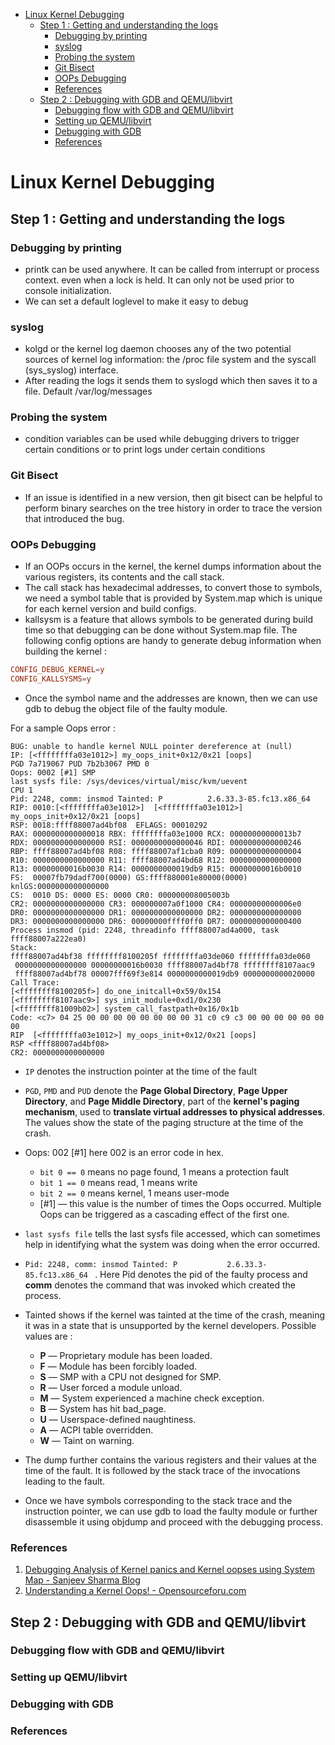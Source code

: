- [Linux Kernel Debugging](#linux-kernel-debugging)
  - [Step 1 : Getting and understanding the logs](#step-1--getting-and-understanding-the-logs)
    - [Debugging by printing](#debugging-by-printing)
    - [syslog](#syslog)
    - [Probing the system](#probing-the-system)
    - [Git Bisect](#git-bisect)
    - [OOPs Debugging](#oops-debugging)
    - [References](#references)
  - [Step 2 : Debugging with GDB and QEMU/libvirt](#step-2--debugging-with-gdb-and-qemulibvirt)
    - [Debugging flow with GDB and QEMU/libvirt](#debugging-flow-with-gdb-and-qemulibvirt)
    - [Setting up QEMU/libvirt](#setting-up-qemulibvirt)
    - [Debugging with GDB](#debugging-with-gdb)
    - [References](#references-1)

# Linux Kernel Debugging

## Step 1 : Getting and understanding the logs

### Debugging by printing

- printk can be used anywhere. It can be called from interrupt or process context. even when a lock is held. It can only not be used prior to console initialization.
- We can set a default loglevel to make it easy to debug

### syslog 

- kolgd or the kernel log daemon chooses any of the two potential sources of kernel log information: the /proc file system and the syscall (sys_syslog) interface.
- After reading the logs it sends them to syslogd which then saves it to a file. Default /var/log/messages

### Probing the system

- condition variables can be used while debugging drivers to trigger certain conditions or to print logs under certain conditions

### Git Bisect

- If an issue is identified in a new version, then git bisect can be helpful to perform binary searches on the tree history in order to trace the version that introduced the bug.

### OOPs Debugging

- If an OOPs occurs in the kernel, the kernel dumps information about the various registers, its contents and the call stack.
- The call stack has hexadecimal addresses, to convert those to symbols, we need a symbol table that is provided by System.map which is unique for each kernel version and build configs.
- kallsysm is a feature that allows symbols to be generated during build time so that debugging can be done without System.map file. The following config options are handy to generate debug information when building the kernel : 
```conf
CONFIG_DEBUG_KERNEL=y
CONFIG_KALLSYSMS=y
```
- Once the symbol name and the addresses are known, then we can use gdb to debug the object file of the faulty module.

For a sample Oops error : 

```shell
BUG: unable to handle kernel NULL pointer dereference at (null)
IP: [<ffffffffa03e1012>] my_oops_init+0x12/0x21 [oops]
PGD 7a719067 PUD 7b2b3067 PMD 0
Oops: 0002 [#1] SMP
last sysfs file: /sys/devices/virtual/misc/kvm/uevent
CPU 1
Pid: 2248, comm: insmod Tainted: P       	2.6.33.3-85.fc13.x86_64
RIP: 0010:[<ffffffffa03e1012>]  [<ffffffffa03e1012>] my_oops_init+0x12/0x21 [oops]
RSP: 0018:ffff88007ad4bf08  EFLAGS: 00010292
RAX: 0000000000000018 RBX: ffffffffa03e1000 RCX: 00000000000013b7
RDX: 0000000000000000 RSI: 0000000000000046 RDI: 0000000000000246
RBP: ffff88007ad4bf08 R08: ffff88007af1cba0 R09: 0000000000000004
R10: 0000000000000000 R11: ffff88007ad4bd68 R12: 0000000000000000
R13: 00000000016b0030 R14: 0000000000019db9 R15: 00000000016b0010
FS:  00007fb79dadf700(0000) GS:ffff880001e80000(0000) knlGS:0000000000000000
CS:  0010 DS: 0000 ES: 0000 CR0: 000000008005003b
CR2: 0000000000000000 CR3: 000000007a0f1000 CR4: 00000000000006e0
DR0: 0000000000000000 DR1: 0000000000000000 DR2: 0000000000000000
DR3: 0000000000000000 DR6: 00000000ffff0ff0 DR7: 0000000000000400
Process insmod (pid: 2248, threadinfo ffff88007ad4a000, task ffff88007a222ea0)
Stack:
ffff88007ad4bf38 ffffffff8100205f ffffffffa03de060 ffffffffa03de060
 0000000000000000 00000000016b0030 ffff88007ad4bf78 ffffffff8107aac9
 ffff88007ad4bf78 00007fff69f3e814 0000000000019db9 0000000000020000
Call Trace:
[<ffffffff8100205f>] do_one_initcall+0x59/0x154
[<ffffffff8107aac9>] sys_init_module+0xd1/0x230
[<ffffffff81009b02>] system_call_fastpath+0x16/0x1b
Code: <c7> 04 25 00 00 00 00 00 00 00 00 31 c0 c9 c3 00 00 00 00 00 00 00
RIP  [<ffffffffa03e1012>] my_oops_init+0x12/0x21 [oops]
RSP <ffff88007ad4bf08>
CR2: 0000000000000000
```

- `IP` denotes the instruction pointer at the time of the fault

- `PGD`, `PMD` and `PUD` denote the **Page Global Directory**, **Page Upper Directory**, and **Page Middle Directory**, part of the **kernel's paging mechanism**, used to **translate virtual addresses to physical addresses**. The values show the state of the paging structure at the time of the crash.

- Oops: 002 [#1] here 002 is an error code in hex.
  - `bit 0 == 0` means no page found, 1 means a protection fault
  - `bit 1 == 0` means read, 1 means write
  - `bit 2 == 0` means kernel, 1 means user-mode
  - [#1] — this value is the number of times the Oops occurred. Multiple Oops can be triggered as a cascading effect of the first one.

- `last sysfs file` tells the last sysfs file accessed, which can sometimes help in identifying what the system was doing when the error occurred.
  
- `Pid: 2248, comm: insmod Tainted: P       	2.6.33.3-85.fc13.x86_64 `
. Here Pid denotes the pid of the faulty process and **comm** denotes the command that was invoked which created the process.

- Tainted  shows if the kernel was tainted at the time of the crash, meaning it was in a state that is unsupported by the kernel developers. Possible values are : 
  - **P** — Proprietary module has been loaded.
  - **F** — Module has been forcibly loaded.
  - **S** — SMP with a CPU not designed for SMP.
  - **R** — User forced a module unload.
  - **M** — System experienced a machine check exception.
  - **B** — System has hit bad_page.
  - **U** — Userspace-defined naughtiness.
  - **A** — ACPI table overridden.
  - **W** — Taint on warning.

- The dump further contains the various registers and their values at the time of the fault. It is followed by the stack trace of the invocations leading to the fault.

- Once we have symbols corresponding to the stack trace and the instruction pointer, we can use gdb to load the faulty module or further disassemble it using objdump and proceed with the debugging process.

### References

1. [Debugging Analysis of Kernel panics and Kernel oopses using System Map - Sanjeev Sharma Blog](https://sanjeev1sharma.wordpress.com/tag/debug-kernel-panics/)
2. [Understanding a Kernel Oops! - Opensourceforu.com](https://www.opensourceforu.com/2011/01/understanding-a-kernel-oops/)
   
## Step 2 : Debugging with GDB and QEMU/libvirt

### Debugging flow with GDB and QEMU/libvirt

### Setting up QEMU/libvirt

### Debugging with GDB

### References
